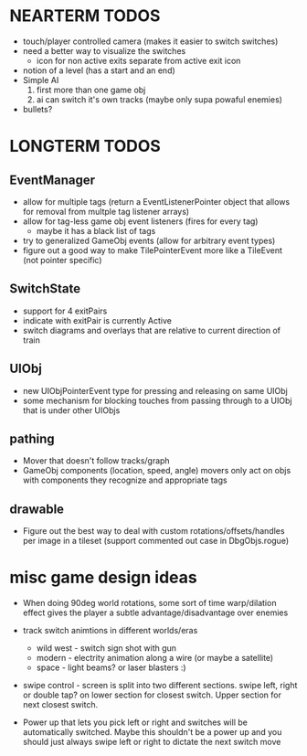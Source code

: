 # NEARTERM TODOS

- touch/player controlled camera (makes it easier to switch switches)
- need a better way to visualize the switches
    - icon for non active exits separate from active exit icon
- notion of a level (has a start and an end)
- Simple AI
    1. first more than one game obj
    2. ai can switch it's own tracks (maybe only supa powaful enemies)
- bullets?

# LONGTERM TODOS

## EventManager
- allow for multiple tags (return a EventListenerPointer object that allows for removal from multple tag listener arrays)
- allow for tag-less game obj event listeners (fires for every tag)
    - maybe it has a black list of tags
- try to generalized GameObj events (allow for arbitrary event types)
- figure out a good way to make TilePointerEvent more like a TileEvent (not pointer specific)

## SwitchState

- support for 4 exitPairs
- indicate with exitPair is currently Active
- switch diagrams and overlays that are relative to current direction of train

## UIObj

- new UIObjPointerEvent type for pressing and releasing on same UIObj
- some mechanism for blocking touches from passing through to a UIObj that is under other UIObjs

## pathing

- Mover that doesn't follow tracks/graph
- GameObj components (location, speed, angle) movers only act on objs with components they recognize and appropriate tags

## drawable

- Figure out the best way to deal with custom rotations/offsets/handles per image in a tileset (support commented out case in DbgObjs.rogue)


# misc game design ideas

- When doing 90deg world rotations, some sort of time warp/dilation effect gives the player a subtle advantage/disadvantage over enemies

- track switch animtions in different worlds/eras
    - wild west - switch sign shot with gun
    - modern - electrity animation along a wire (or maybe a satellite)
    - space - light beams? or laser blasters :)

- swipe control - screen is split into two different sections. swipe left, right or double tap? on lower section for closest switch. Upper section for next closest switch.
- Power up that lets you pick left or right and switches will be automatically switched. Maybe this shouldn't be a power up and you should just always swipe left or right to dictate the next switch move